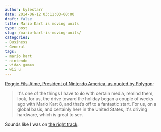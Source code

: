 ```yaml
---
author: kylestarr
date: 2014-06-12 03:11:03+00:00
draft: false
title: Mario Kart is moving units
type: post
slug: /mario-kart-is-moving-units/
categories:
- Business
- General
tags:
- mario kart
- nintendo
- video games
- wii u
---
```


[Reggie Fils-Aime, President of Nintendo America, as quoted by Polygon](http://www.polygon.com/2014/6/11/5801862/mario-kart-8-wii-u-sales):

> It's one of the things I have to do with certain media, remind them, look, for us, the drive toward the holiday began a couple of weeks ago with Mario Kart 8, and that's off to a fantastic start. For us, on a global basis, and certainly here in the United States, it's driving hardware, which is great to see.

Sounds like I was on [the right track](/2014/06/01/hail-mario/).
